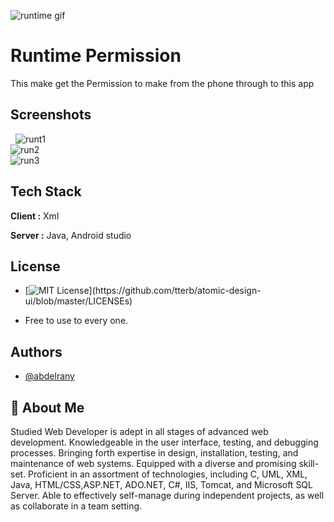 ![runtime gif](https://user-images.githubusercontent.com/79026033/139592120-fa202fec-fee5-4834-8482-b16989b1e68d.gif)
# Runtime Permission

This make get the Permission to make from the phone through to this app
## Screenshots
&nbsp;
![runt1](https://user-images.githubusercontent.com/79026033/139592425-2f138d54-dc9b-40f0-a200-3652882f7cbc.jpg)<br>
![run2](https://user-images.githubusercontent.com/79026033/139592423-d1dc3d35-ff60-4da4-bc64-074edcbe52a0.jpg)<br>
![run3](https://user-images.githubusercontent.com/79026033/139592424-c0b3ca98-b292-4045-bb1c-59846e1e319e.jpg)




## Tech Stack

**Client :** Xml

**Server :** Java, Android studio


## License
- [![MIT License](https://img.shields.io/apm/l/atomic-design-ui.svg?)](https://github.com/tterb/atomic-design-ui/blob/master/LICENSEs)

- Free to use to every one.


## Authors

- [@abdelrany](https://github.com/abdelrany)


## 🚀 About Me
Studied Web Developer is adept in all stages of advanced web development. Knowledgeable in the user interface, testing, and debugging processes. Bringing forth expertise in design, installation, testing, and maintenance of web systems. Equipped with a diverse and promising skill-set. Proficient in an assortment of technologies, including C, UML, XML, Java, HTML/CSS,ASP.NET, ADO.NET, C#, IIS, Tomcat, and Microsoft SQL Server. Able to effectively self-manage during independent projects, as well as collaborate in a team setting.

